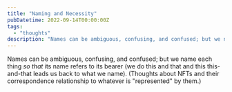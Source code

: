 ```yaml
---
title: "Naming and Necessity"
pubDatetime: 2022-09-14T00:00:00Z
tags:
  - "thoughts"
description: "Names can be ambiguous, confusing, and confused; but we name each thing so that its name refers to its bearer (we do this and that and this this-and-that leads us back to what we…"
---
```


Names can be ambiguous, confusing, and confused; but we name each thing *so that* its name refers to its bearer (we do this and that and this this-and-that leads us back to what we name).
(Thoughts about NFTs and their correspondence relationship to whatever is "represented" by them.)
